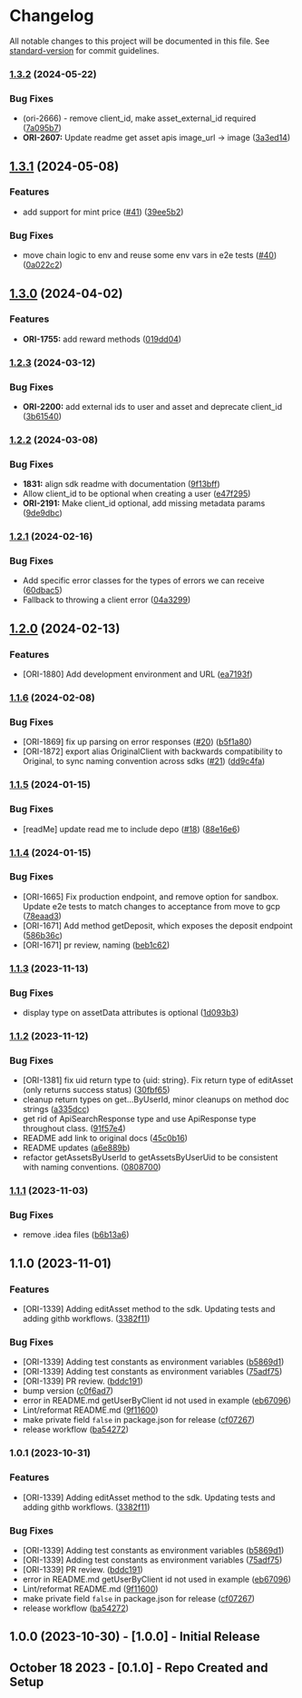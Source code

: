 # Changelog

All notable changes to this project will be documented in this file. See [standard-version](https://github.com/conventional-changelog/standard-version) for commit guidelines.

### [1.3.2](https://github.com/getoriginal/original-js/compare/v1.3.1...v1.3.2) (2024-05-22)


### Bug Fixes

* (ori-2666) - remove client_id, make asset_external_id required ([7a095b7](https://github.com/getoriginal/original-js/commit/7a095b745237972cb9956a84d9e1c3dbc6fa46c6))
* **ORI-2607:** Update readme get asset apis image_url -> image ([3a3ed14](https://github.com/getoriginal/original-js/commit/3a3ed14891eacf40d3127444b09a9b0b68220f9b))

## [1.3.1](https://github.com/getoriginal/original-js/compare/v1.3.0...v1.4.0) (2024-05-08)


### Features

* add support for mint price ([#41](https://github.com/getoriginal/original-js/issues/41)) ([39ee5b2](https://github.com/getoriginal/original-js/commit/39ee5b2a0bcc1f7ec646fdab988949e864191a27))


### Bug Fixes

* move chain logic to env and reuse some env vars in e2e tests ([#40](https://github.com/getoriginal/original-js/issues/40)) ([0a022c2](https://github.com/getoriginal/original-js/commit/0a022c2105dce0986526dec5ff4bbd44d07fa9ba))

## [1.3.0](https://github.com/getoriginal/original-js/compare/v1.2.3...v1.3.0) (2024-04-02)


### Features

* **ORI-1755:** add reward methods ([019dd04](https://github.com/getoriginal/original-js/commit/019dd0443664293f378421503e35dea96c88d682))


### [1.2.3](https://github.com/getoriginal/original-js/compare/v1.2.2...v1.2.3) (2024-03-12)


### Bug Fixes

* **ORI-2200:** add external ids to user and asset and deprecate client_id ([3b61540](https://github.com/getoriginal/original-js/commit/3b61540cf54a82ce76969ce032e1528b8d8b26e6))


### [1.2.2](https://github.com/getoriginal/original-js/compare/v1.2.1...v1.2.2) (2024-03-08)


### Bug Fixes

* **1831:** align sdk readme with documentation ([9f13bff](https://github.com/getoriginal/original-js/commit/9f13bff995bd6cc5d67c2bd74b979a39910d6df1))
* Allow client_id to be optional when creating a user ([e47f295](https://github.com/getoriginal/original-js/commit/e47f2956b619f75ce0f4888d38df79cccbba193c))
* **ORI-2191:** Make client_id optional, add missing metadata params ([9de9dbc](https://github.com/getoriginal/original-js/commit/9de9dbcab1c09a50d733ef32c43f9e755e635a04))

### [1.2.1](https://github.com/getoriginal/original-js/compare/v1.2.0...v1.2.1) (2024-02-16)


### Bug Fixes

* Add specific error classes for the types of errors we can receive ([60dbac5](https://github.com/getoriginal/original-js/commit/60dbac508f1ed764b8d6305d33fd1904ce9e4c5c))
* Fallback to throwing a client error ([04a3299](https://github.com/getoriginal/original-js/commit/04a3299754277295468bff383f8c30beff9f28f2))


## [1.2.0](https://github.com/getoriginal/original-js/compare/v1.1.6...v1.2.0) (2024-02-13)


### Features

* [ORI-1880] Add development environment and URL ([ea7193f](https://github.com/getoriginal/original-js/commit/ea7193f408804331d8872dde95f37f45e8680a5c))

### [1.1.6](https://github.com/getoriginal/original-js/compare/v1.1.5...v1.1.6) (2024-02-08)


### Bug Fixes

* [ORI-1869] fix up parsing on error responses ([#20](https://github.com/getoriginal/original-js/issues/20)) ([b5f1a80](https://github.com/getoriginal/original-js/commit/b5f1a80af2e381db0df718b4f9486704a848bfd3))
* [ORI-1872] export alias OriginalClient with backwards compatibility to Original, to sync naming convention across sdks ([#21](https://github.com/getoriginal/original-js/issues/21)) ([dd9c4fa](https://github.com/getoriginal/original-js/commit/dd9c4faa0b3c53321aa248d2f0b9932ee77d3f55))

### [1.1.5](https://github.com/getoriginal/original-js/compare/v1.1.4...v1.1.5) (2024-01-15)


### Bug Fixes

* [readMe] update read me to include depo ([#18](https://github.com/getoriginal/original-js/issues/18)) ([88e16e6](https://github.com/getoriginal/original-js/commit/88e16e6210497017c3b8e11175288d1c4f567585))

### [1.1.4](https://github.com/getoriginal/original-js/compare/v1.1.3...v1.1.4) (2024-01-15)


### Bug Fixes

* [ORI-1665] Fix production endpoint, and remove option for sandbox. Update e2e tests to match changes to acceptance from move to gcp ([78eaad3](https://github.com/getoriginal/original-js/commit/78eaad3b0addb099e29861682fad5df407a0ea9b))
* [ORI-1671] Add method getDeposit, which exposes the deposit endpoint ([586b36c](https://github.com/getoriginal/original-js/commit/586b36c3df68b1acb42df633ce9d25c9f7fc05bd))
* [ORI-1671] pr review, naming ([beb1c62](https://github.com/getoriginal/original-js/commit/beb1c623133eb932e6a506a30d66bf1d4cca29b7))

### [1.1.3](https://github.com/getoriginal/original-js/compare/v1.1.2...v1.1.3) (2023-11-13)


### Bug Fixes

* display type on assetData attributes is optional ([1d093b3](https://github.com/getoriginal/original-js/commit/1d093b391ef01b319c1a63d722462b86e592d179))

### [1.1.2](https://github.com/getoriginal/original-js/compare/v1.1.1...v1.1.2) (2023-11-12)


### Bug Fixes

* [ORI-1381] fix uid return type to {uid: string}. Fix return type of editAsset (only returns success status) ([30fbf65](https://github.com/getoriginal/original-js/commit/30fbf65c07d1e32ef5a4960aa482f3eccbbdbf56))
* cleanup return types on get...ByUserId, minor cleanups on method doc strings ([a335dcc](https://github.com/getoriginal/original-js/commit/a335dcca8308e0a675295a6154158aec1348a4cb))
* get rid of ApiSearchResponse type and use ApiResponse type throughout class. ([91f57e4](https://github.com/getoriginal/original-js/commit/91f57e4794d7cc96284ef956cdc2be3163e444d1))
* README add link to original docs ([45c0b16](https://github.com/getoriginal/original-js/commit/45c0b163df2c392e73d97efa230904e29293c69e))
* README updates ([a6e889b](https://github.com/getoriginal/original-js/commit/a6e889b87c80f4b27731a7b67ea39206ff3bc191))
* refactor getAssetsByUserId to getAssetsByUserUid to be consistent with naming conventions. ([0808700](https://github.com/getoriginal/original-js/commit/0808700be21f55ffc84f223280008b13a7d462d1))

### [1.1.1](https://github.com/getoriginal/original-js/compare/v1.1.0...v1.1.1) (2023-11-03)


### Bug Fixes

* remove .idea files ([b6b13a6](https://github.com/getoriginal/original-js/commit/b6b13a61d676d41e4804c5835c16356732df0aca))

## 1.1.0 (2023-11-01)


### Features

* [ORI-1339] Adding editAsset method to the sdk. Updating tests and adding githb workflows. ([3382f11](https://github.com/getoriginal/original-js/commit/3382f11730223c6d2b8b82455d49cc6c950cd58a))


### Bug Fixes

* [ORI-1339] Adding test constants as environment variables ([b5869d1](https://github.com/getoriginal/original-js/commit/b5869d1ba3a6d7de4185f59d544ab76d23142be6))
* [ORI-1339] Adding test constants as environment variables ([75adf75](https://github.com/getoriginal/original-js/commit/75adf75fcddac3bdf61101a2c2f95f0e9e23b99c))
* [ORI-1339] PR review. ([bddc191](https://github.com/getoriginal/original-js/commit/bddc1917a9873b7f632ac7e617483a5a21ae4ffa))
* bump version ([c0f6ad7](https://github.com/getoriginal/original-js/commit/c0f6ad711847ca3290f9e28298ad58c930a93562))
* error in README.md getUserByClient id  not used in example ([eb67096](https://github.com/getoriginal/original-js/commit/eb67096f2cc3a309d840a451ed2523104615b9bc))
* Lint/reformat README.md ([9f11600](https://github.com/getoriginal/original-js/commit/9f1160068cb2dd24f2d3b49331373ce8b0adbef4))
* make private field `false` in package.json for release ([cf07267](https://github.com/getoriginal/original-js/commit/cf072678929245604f19785e4fddd7c9780bf5f3))
* release workflow ([ba54272](https://github.com/getoriginal/original-js/commit/ba5427252d2052769f98cfe244f483f106faab1c))

### 1.0.1 (2023-10-31)


### Features

* [ORI-1339] Adding editAsset method to the sdk. Updating tests and adding githb workflows. ([3382f11](https://github.com/getoriginal/original-js/commit/3382f11730223c6d2b8b82455d49cc6c950cd58a))


### Bug Fixes

* [ORI-1339] Adding test constants as environment variables ([b5869d1](https://github.com/getoriginal/original-js/commit/b5869d1ba3a6d7de4185f59d544ab76d23142be6))
* [ORI-1339] Adding test constants as environment variables ([75adf75](https://github.com/getoriginal/original-js/commit/75adf75fcddac3bdf61101a2c2f95f0e9e23b99c))
* [ORI-1339] PR review. ([bddc191](https://github.com/getoriginal/original-js/commit/bddc1917a9873b7f632ac7e617483a5a21ae4ffa))
* error in README.md getUserByClient id  not used in example ([eb67096](https://github.com/getoriginal/original-js/commit/eb67096f2cc3a309d840a451ed2523104615b9bc))
* Lint/reformat README.md ([9f11600](https://github.com/getoriginal/original-js/commit/9f1160068cb2dd24f2d3b49331373ce8b0adbef4))
* make private field `false` in package.json for release ([cf07267](https://github.com/getoriginal/original-js/commit/cf072678929245604f19785e4fddd7c9780bf5f3))
* release workflow ([ba54272](https://github.com/getoriginal/original-js/commit/ba5427252d2052769f98cfe244f483f106faab1c))

## 1.0.0 (2023-10-30) - [1.0.0] - Initial Release

## October 18 2023 - [0.1.0] - Repo Created and Setup
